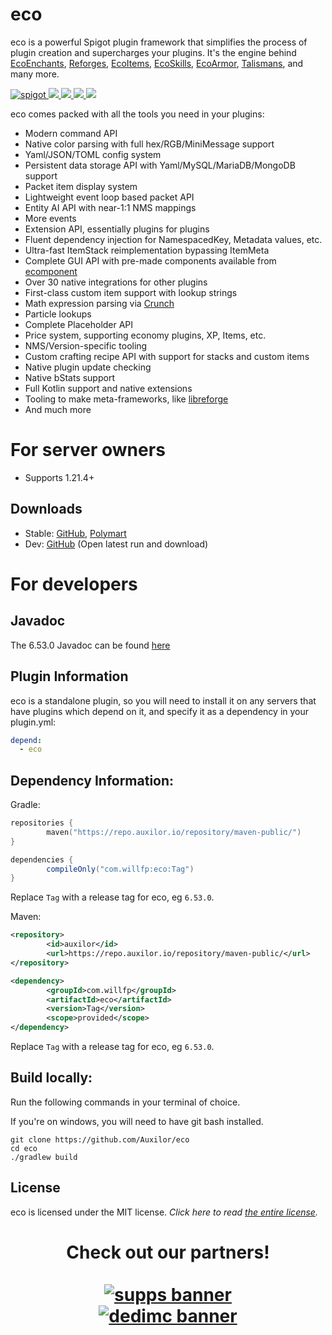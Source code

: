 # eco
eco is a powerful Spigot plugin framework that simplifies the process of plugin creation and supercharges
your plugins.
It's the engine behind [EcoEnchants](https://polymart.org/resource/490), [Reforges](https://polymart.org/resource/1330),
[EcoItems](https://polymart.org/resource/1247), [EcoSkills](https://polymart.org/resource/1351),
[EcoArmor](https://polymart.org/resource/687), [Talismans](https://polymart.org/resource/611),
and many more.

<p>
    <a href="https://github.com/Auxilor/eco/releases">
        <img alt="spigot" src="https://img.shields.io/github/v/release/Auxilor/eco?color=informational"/>
    </a>
    <a href="https://bstats.org/plugin/bukkit/EcoEnchants" alt="bstats servers">
        <img src="https://img.shields.io/bstats/servers/7666?color=informational"/>
    </a>
    <a href="https://bstats.org/plugin/bukkit/EcoEnchants" alt="bstats players">
        <img src="https://img.shields.io/bstats/players/7666?color=informational"/>
    </a>
    <a href="https://discord.gg/ZcwpSsE/" alt="Discord">
        <img src="https://img.shields.io/discord/452518336627081236?label=discord&color=informational"/>
    </a>
    <a href="https://github.com/Auxilor/eco/actions/workflows/java-ci.yml" alt="Latest Dev Build">
        <img src="https://img.shields.io/github/actions/workflow/status/Auxilor/eco/java-ci.yml?branch=develop&color=informational"/>
    </a>
</p>

eco comes packed with all the tools you need in your plugins:

- Modern command API
- Native color parsing with full hex/RGB/MiniMessage support
- Yaml/JSON/TOML config system
- Persistent data storage API with Yaml/MySQL/MariaDB/MongoDB support
- Packet item display system
- Lightweight event loop based packet API
- Entity AI API with near-1:1 NMS mappings
- More events
- Extension API, essentially plugins for plugins
- Fluent dependency injection for NamespacedKey, Metadata values, etc.
- Ultra-fast ItemStack reimplementation bypassing ItemMeta
- Complete GUI API with pre-made components available from [ecomponent](https://github.com/Auxilor/ecomponent)
- Over 30 native integrations for other plugins
- First-class custom item support with lookup strings
- Math expression parsing via [Crunch](https://github.com/Redempt/Crunch)
- Particle lookups
- Complete Placeholder API
- Price system, supporting economy plugins, XP, Items, etc.
- NMS/Version-specific tooling
- Custom crafting recipe API with support for stacks and custom items
- Native plugin update checking
- Native bStats support
- Full Kotlin support and native extensions
- Tooling to make meta-frameworks, like [libreforge](https://github.com/Auxilor/libreforge)
- And much more

# For server owners
- Supports 1.21.4+

## Downloads

- Stable: [GitHub](https://github.com/Auxilor/eco/releases), [Polymart](https://polymart.org/resource/eco.773)
- Dev: [GitHub](https://github.com/Auxilor/eco/actions/workflows/java-ci.yml) (Open latest run and download)

# For developers

## Javadoc
The 6.53.0 Javadoc can be found [here](https://javadoc.jitpack.io/com/willfp/eco/6.53.0/javadoc/)

## Plugin Information

eco is a standalone plugin, so you will need to install it on any servers that have plugins which depend on it,
and specify it as a dependency in your plugin.yml:

```yaml
depend:
  - eco
```

## Dependency Information:

Gradle:

```kts
repositories {
        maven("https://repo.auxilor.io/repository/maven-public/")
}

```

```groovy
dependencies {
        compileOnly("com.willfp:eco:Tag")
}
```

Replace `Tag` with a release tag for eco, eg `6.53.0`.

Maven:

```xml
<repository>
        <id>auxilor</id>
        <url>https://repo.auxilor.io/repository/maven-public/</url>
</repository>
```

```xml
<dependency>
        <groupId>com.willfp</groupId>
        <artifactId>eco</artifactId>
        <version>Tag</version>
        <scope>provided</scope>
</dependency>
```

Replace `Tag` with a release tag for eco, eg `6.53.0`.

## Build locally:

Run the following commands in your terminal of choice.

If you're on windows, you will need to have git bash installed.
```
git clone https://github.com/Auxilor/eco
cd eco
./gradlew build
```

## License

eco is licensed under the MIT license. *Click here to read [the entire license](https://github.com/Auxilor/eco/blob/master/LICENSE.md).*

<h1 align="center">
  Check out our partners!
  <br>
  <div style="width: 50%; margin: 0 auto;">
  <br>
    <a href="https://gamersupps.gg/discount/Auxilor?afmc=Auxilor" target="_blank">
      <img src="https://i.imgur.com/7mFhlQO.png" alt="supps banner">
    </a>
    <a href="https://dedimc.promo/Auxilor" target="_blank">
      <img src="https://i.imgur.com/x9aeH38.png" alt="dedimc banner">
    </a>
  <br>
  </div>
</h1>
